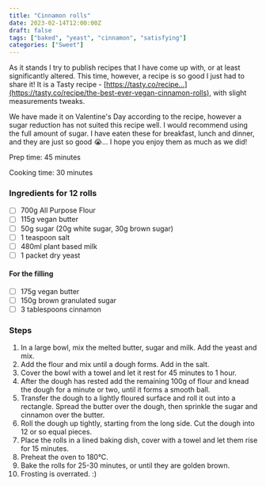 ```yaml
---
title: "Cinnamon rolls"
date: 2023-02-14T12:00:00Z
draft: false
tags: ["baked", "yeast", "cinnamon", "satisfying"]
categories: ["Sweet"]
---
```


As it stands I try to publish recipes that I have come up with, or at least significantly altered. This time, however, a recipe is so
good I just had to share it! It is a Tasty recipe - [https://tasty.co/recipe...](https://tasty.co/recipe/the-best-ever-vegan-cinnamon-rolls), with slight measurements tweaks.

We have made it on Valentine's Day according to the recipe, however a sugar reduction has not suited this recipe well. I would recommend using the full amount of sugar.
I have eaten these for breakfast, lunch and dinner, and they are just so good 😭... I hope you enjoy them as much as we did!


<div class="recipe" id="recipe">
Prep time: 45 minutes

Cooking time: 30 minutes

### Ingredients for 12 rolls
- [ ] 700g All Purpose Flour
- [ ] 115g vegan butter
- [ ] 50g sugar (20g white sugar, 30g brown sugar)
- [ ] 1 teaspoon salt
- [ ] 480ml plant based milk
- [ ] 1 packet dry yeast

#### For the filling
- [ ] 175g vegan butter
- [ ] 150g brown granulated sugar
- [ ] 3 tablespoons cinnamon

### Steps
1. In a large bowl, mix the melted butter, sugar and milk. Add the yeast and mix.
2. Add the flour and mix until a dough forms. Add in the salt. 
3. Cover the bowl with a towel and let it rest for 45 minutes to 1 hour.
4. After the dough has rested add the remaining 100g of flour and knead the dough for a minute or two, until it forms a smooth ball.
5. Transfer the dough to a lightly floured surface and roll it out into a rectangle. Spread the butter over the dough, then sprinkle the sugar and cinnamon over the butter.
6. Roll the dough up tightly, starting from the long side. Cut the dough into 12 or so equal pieces.
7. Place the rolls in a lined baking dish, cover with a towel and let them rise for 15 minutes.
8. Preheat the oven to 180°C.
9. Bake the rolls for 25-30 minutes, or until they are golden brown.
10. Frosting is overrated. :)
</div>
